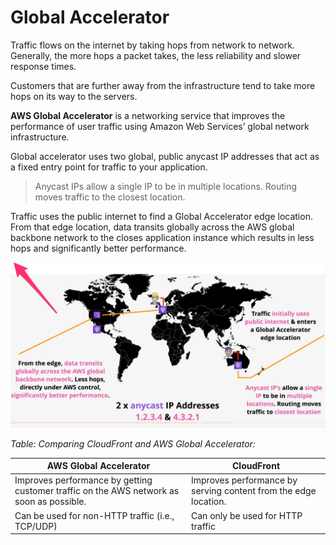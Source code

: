 # Global Accelerator

Traffic flows on the internet by taking hops from network to network. Generally, the more hops a packet takes, the less reliability and slower response times.

Customers that are further away from the infrastructure tend to take more hops on its way to the servers.

**AWS Global Accelerator** is a networking service that improves the performance of user traffic using Amazon Web Services’ global network infrastructure.

Global accelerator uses two global, public anycast IP addresses that act as a fixed entry point for traffic to your application.

> Anycast IPs allow a single IP to be in multiple locations. Routing moves traffic to the closest location.

Traffic uses the public internet to find a Global Accelerator edge location. 
From that edge location, data transits globally across the AWS global backbone network to the closes application instance which results in less hops and significantly better performance.

![Global Accelerator](../static/images/networking_globalaccelerator.png)

*Table: Comparing CloudFront and AWS Global Accelerator:*

| AWS Global Accelerator | CloudFront |
| --- | --- |
| Improves performance by getting customer traffic on the AWS network as soon as possible. | Improves performance by serving content from the edge location. |
| Can be used for non-HTTP traffic (i.e., TCP/UDP) | Can only be used for HTTP traffic |